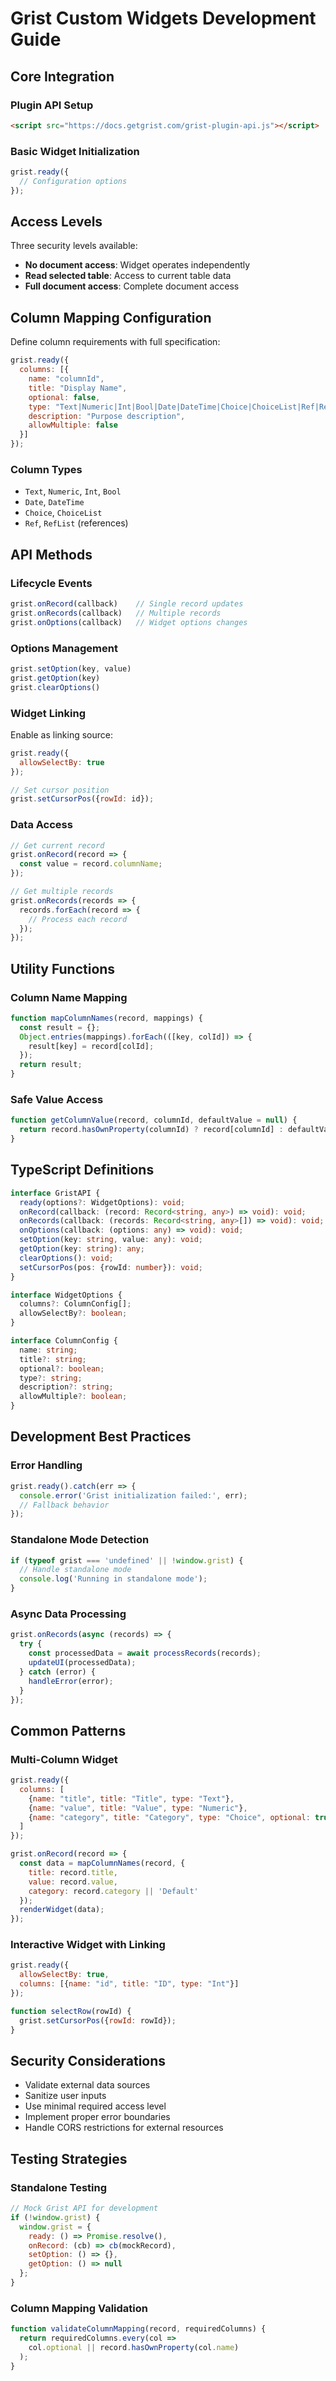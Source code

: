 # Grist Custom Widgets Development Guide

## Core Integration

### Plugin API Setup
```html
<script src="https://docs.getgrist.com/grist-plugin-api.js"></script>
```

### Basic Widget Initialization
```javascript
grist.ready({
  // Configuration options
});
```

## Access Levels

Three security levels available:
- **No document access**: Widget operates independently
- **Read selected table**: Access to current table data
- **Full document access**: Complete document access

## Column Mapping Configuration

Define column requirements with full specification:
```javascript
grist.ready({
  columns: [{
    name: "columnId",
    title: "Display Name",
    optional: false,
    type: "Text|Numeric|Int|Bool|Date|DateTime|Choice|ChoiceList|Ref|RefList",
    description: "Purpose description",
    allowMultiple: false
  }]
});
```

### Column Types
- `Text`, `Numeric`, `Int`, `Bool`
- `Date`, `DateTime` 
- `Choice`, `ChoiceList`
- `Ref`, `RefList` (references)

## API Methods

### Lifecycle Events
```javascript
grist.onRecord(callback)    // Single record updates
grist.onRecords(callback)   // Multiple records
grist.onOptions(callback)   // Widget options changes
```

### Options Management
```javascript
grist.setOption(key, value)
grist.getOption(key)
grist.clearOptions()
```

### Widget Linking
Enable as linking source:
```javascript
grist.ready({
  allowSelectBy: true
});

// Set cursor position
grist.setCursorPos({rowId: id});
```

### Data Access
```javascript
// Get current record
grist.onRecord(record => {
  const value = record.columnName;
});

// Get multiple records
grist.onRecords(records => {
  records.forEach(record => {
    // Process each record
  });
});
```

## Utility Functions

### Column Name Mapping
```javascript
function mapColumnNames(record, mappings) {
  const result = {};
  Object.entries(mappings).forEach(([key, colId]) => {
    result[key] = record[colId];
  });
  return result;
}
```

### Safe Value Access
```javascript
function getColumnValue(record, columnId, defaultValue = null) {
  return record.hasOwnProperty(columnId) ? record[columnId] : defaultValue;
}
```

## TypeScript Definitions

```typescript
interface GristAPI {
  ready(options?: WidgetOptions): void;
  onRecord(callback: (record: Record<string, any>) => void): void;
  onRecords(callback: (records: Record<string, any>[]) => void): void;
  onOptions(callback: (options: any) => void): void;
  setOption(key: string, value: any): void;
  getOption(key: string): any;
  clearOptions(): void;
  setCursorPos(pos: {rowId: number}): void;
}

interface WidgetOptions {
  columns?: ColumnConfig[];
  allowSelectBy?: boolean;
}

interface ColumnConfig {
  name: string;
  title?: string;
  optional?: boolean;
  type?: string;
  description?: string;
  allowMultiple?: boolean;
}
```

## Development Best Practices

### Error Handling
```javascript
grist.ready().catch(err => {
  console.error('Grist initialization failed:', err);
  // Fallback behavior
});
```

### Standalone Mode Detection
```javascript
if (typeof grist === 'undefined' || !window.grist) {
  // Handle standalone mode
  console.log('Running in standalone mode');
}
```

### Async Data Processing
```javascript
grist.onRecords(async (records) => {
  try {
    const processedData = await processRecords(records);
    updateUI(processedData);
  } catch (error) {
    handleError(error);
  }
});
```

## Common Patterns

### Multi-Column Widget
```javascript
grist.ready({
  columns: [
    {name: "title", title: "Title", type: "Text"},
    {name: "value", title: "Value", type: "Numeric"},
    {name: "category", title: "Category", type: "Choice", optional: true}
  ]
});

grist.onRecord(record => {
  const data = mapColumnNames(record, {
    title: record.title,
    value: record.value,
    category: record.category || 'Default'
  });
  renderWidget(data);
});
```

### Interactive Widget with Linking
```javascript
grist.ready({
  allowSelectBy: true,
  columns: [{name: "id", title: "ID", type: "Int"}]
});

function selectRow(rowId) {
  grist.setCursorPos({rowId: rowId});
}
```

## Security Considerations

- Validate external data sources
- Sanitize user inputs
- Use minimal required access level
- Implement proper error boundaries
- Handle CORS restrictions for external resources

## Testing Strategies

### Standalone Testing
```javascript
// Mock Grist API for development
if (!window.grist) {
  window.grist = {
    ready: () => Promise.resolve(),
    onRecord: (cb) => cb(mockRecord),
    setOption: () => {},
    getOption: () => null
  };
}
```

### Column Mapping Validation
```javascript
function validateColumnMapping(record, requiredColumns) {
  return requiredColumns.every(col => 
    col.optional || record.hasOwnProperty(col.name)
  );
}
```